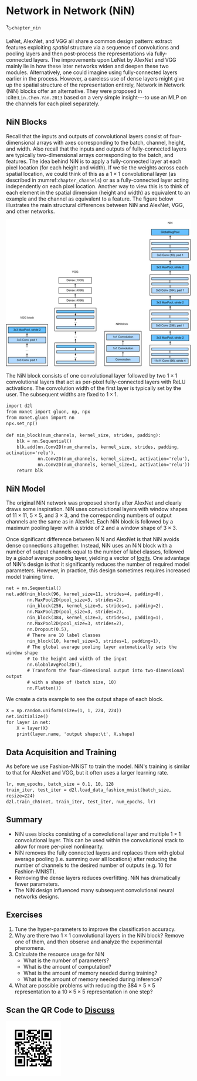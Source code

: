 # Network in Network (NiN)
:label:`chapter_nin`

LeNet, AlexNet, and VGG all share a common design pattern:
extract features exploiting *spatial* structure
via a sequence of convolutions and pooling layers
and then post-process the representations via fully-connected layers.
The improvements upon LeNet by AlexNet and VGG mainly lie
in how these later networks widen and deepen these two modules.
Alternatively, one could imagine using fully-connected layers
earlier in the process.
However, a careless use of dense layers might give up the
spatial structure of the representation entirely,
Network in Network (NiN) blocks offer an alternative.
They were proposed in :cite:`Lin.Chen.Yan.2013` based on a very simple insight---to
use an MLP on the channels for each pixel separately.

## NiN Blocks

Recall that the inputs and outputs of convolutional layers
consist of four-dimensional arrays with axes
corresponding to the batch, channel, height, and width.
Also recall that the inputs and outputs of fully-connected layers
are typically two-dimensional arrays corresponding to the batch, and features.
The idea behind NiN is to apply a fully-connected layer
at each pixel location (for each height and  width).
If we tie the weights across each spatial location,
we could think of this as a $1\times 1$ convolutional layer
(as described in :numref:`chapter_channels`)
or as a fully-connected layer acting independently on each pixel location.
Another way to view this is to think of each element in the spatial dimension
(height and width) as equivalent to an example
and the channel as equivalent to a feature.
The figure below illustrates the main structural differences
between NiN and AlexNet, VGG, and other networks.

![The figure on the left shows the network structure of AlexNet and VGG, and the figure on the right shows the network structure of NiN. ](../img/nin.svg)

The NiN block consists of one convolutional layer
followed by two $1\times 1$ convolutional layers that act as
per-pixel fully-connected layers with ReLU activations.
The convolution width of the first layer is typically set by the user.
The subsequent widths are fixed to $1 \times 1$.

```{.python .input  n=2}
import d2l
from mxnet import gluon, np, npx
from mxnet.gluon import nn
npx.set_np()

def nin_block(num_channels, kernel_size, strides, padding):
    blk = nn.Sequential()
    blk.add(nn.Conv2D(num_channels, kernel_size, strides, padding, activation='relu'),
            nn.Conv2D(num_channels, kernel_size=1, activation='relu'),
            nn.Conv2D(num_channels, kernel_size=1, activation='relu'))
    return blk
```

## NiN Model

The original NiN network was proposed shortly after AlexNet
and clearly draws some inspiration.
NiN uses convolutional layers with window shapes
of $11\times 11$, $5\times 5$, and $3\times 3$,
and the corresponding numbers of output channels are the same as in AlexNet. Each NiN block is followed by a maximum pooling layer
with a stride of 2 and a window shape of $3\times 3$.

Once significant difference between NiN and AlexNet
is that NiN avoids dense connections altogether.
Instead, NiN uses an NiN block with a number of output channels equal to the number of label classes, followed by a *global* average pooling layer,
yielding a vector of [logits](https://en.wikipedia.org/wiki/Logit).
One advantage of NiN's design is that it significantly
reduces the number of required model parameters.
However, in practice, this design sometimes requires
increased model training time.

```{.python .input  n=9}
net = nn.Sequential()
net.add(nin_block(96, kernel_size=11, strides=4, padding=0),
        nn.MaxPool2D(pool_size=3, strides=2),
        nin_block(256, kernel_size=5, strides=1, padding=2),
        nn.MaxPool2D(pool_size=3, strides=2),
        nin_block(384, kernel_size=3, strides=1, padding=1),
        nn.MaxPool2D(pool_size=3, strides=2),
        nn.Dropout(0.5),
        # There are 10 label classes
        nin_block(10, kernel_size=3, strides=1, padding=1),
        # The global average pooling layer automatically sets the window shape
        # to the height and width of the input
        nn.GlobalAvgPool2D(),
        # Transform the four-dimensional output into two-dimensional output
        # with a shape of (batch size, 10)
        nn.Flatten())
```

We create a data example to see the output shape of each block.

```{.python .input}
X = np.random.uniform(size=(1, 1, 224, 224))
net.initialize()
for layer in net:
    X = layer(X)
    print(layer.name, 'output shape:\t', X.shape)
```

## Data Acquisition and Training

As before we use Fashion-MNIST to train the model.
NiN's training is similar to that for AlexNet and VGG,
but it often uses a larger learning rate.

```{.python .input}
lr, num_epochs, batch_size = 0.1, 10, 128
train_iter, test_iter = d2l.load_data_fashion_mnist(batch_size, resize=224)
d2l.train_ch5(net, train_iter, test_iter, num_epochs, lr)
```

## Summary

* NiN uses blocks consisting of a convolutional layer and multiple $1\times 1$ convolutional layer. This can be used within the convolutional stack to allow for more per-pixel nonlinearity.
* NiN removes the fully connected layers and replaces them with global average pooling (i.e. summing over all locations) after reducing the number of channels to the desired number of outputs (e.g. 10 for Fashion-MNIST).
* Removing the dense layers reduces overfitting. NiN has dramatically fewer parameters.
* The NiN design influenced many subsequent convolutional neural networks designs.

## Exercises

1. Tune the hyper-parameters to improve the classification accuracy.
1. Why are there two $1\times 1$ convolutional layers in the NiN block? Remove one of them, and then observe and analyze the experimental phenomena.
1. Calculate the resource usage for NiN
    * What is the number of parameters?
    * What is the amount of computation?
    * What is the amount of memory needed during training?
    * What is the amount of memory needed during inference?
1. What are possible problems with reducing the $384 \times 5 \times 5$ representation to a $10 \times 5 \times 5$ representation in one step?

## Scan the QR Code to [Discuss](https://discuss.mxnet.io/t/2356)

![](../img/qr_nin.svg)
